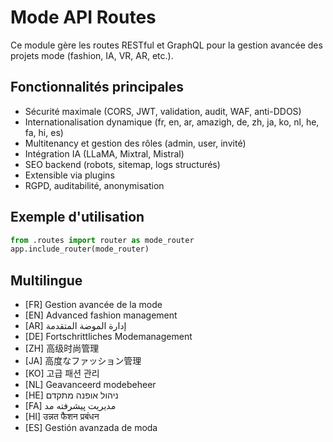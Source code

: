 # Mode API Routes

Ce module gère les routes RESTful et GraphQL pour la gestion avancée des projets mode (fashion, IA, VR, AR, etc.).

## Fonctionnalités principales
- Sécurité maximale (CORS, JWT, validation, audit, WAF, anti-DDOS)
- Internationalisation dynamique (fr, en, ar, amazigh, de, zh, ja, ko, nl, he, fa, hi, es)
- Multitenancy et gestion des rôles (admin, user, invité)
- Intégration IA (LLaMA, Mixtral, Mistral)
- SEO backend (robots, sitemap, logs structurés)
- Extensible via plugins
- RGPD, auditabilité, anonymisation

## Exemple d'utilisation

```python
from .routes import router as mode_router
app.include_router(mode_router)
```

## Multilingue
- [FR] Gestion avancée de la mode
- [EN] Advanced fashion management
- [AR] إدارة الموضة المتقدمة
- [DE] Fortschrittliches Modemanagement
- [ZH] 高级时尚管理
- [JA] 高度なファッション管理
- [KO] 고급 패션 관리
- [NL] Geavanceerd modebeheer
- [HE] ניהול אופנה מתקדם
- [FA] مدیریت پیشرفته مد
- [HI] उन्नत फैशन प्रबंधन
- [ES] Gestión avanzada de moda
